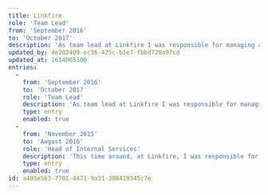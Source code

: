 ```yaml
---
title: Linkfire
role: 'Team Lead'
from: 'September 2016'
to: 'October 2017'
description: 'As team lead at Linkfire I was responsible for managing a team of 5, including acting as scrum master and managing the process of multiple projects simultaneously. Daily work included having standup meetings, sprint planning, sprint reviews as well as doing some development work on different projects, most involving Laravel and Javascript.'
updated_by: 4e282409-ec36-425c-b1e7-fbbd720a97cd
updated_at: 1614005300
entries:
  -
    from: 'September 2016'
    to: 'October 2017'
    role: 'Team Lead'
    description: 'As team lead at Linkfire I was responsible for managing a team of 5, including acting as scrum master and managing the process of multiple projects simultaneously. Daily work included having standup meetings, sprint planning, sprint reviews as well as doing some development work on different projects, most involving Laravel and Javascript.'
    type: entry
    enabled: true
  -
    from: 'November 2015'
    to: 'August 2016'
    role: 'Head of Internal Services'
    description: 'This time around, at Linkfire, I was responsible for the development of an in-house management platform, that served as an administration interface on top of the customer database. This included creation of new client in the system, pulling usage statistics data and automation of time-consuming tasks. Technologies used were Laravel, mySQL and jQuery.'
    type: entry
    enabled: true
id: a495e5b3-7701-4471-9a31-308419345c7e
---
```


